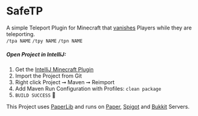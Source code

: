 # SafeTP

A simple Teleport Plugin for Minecraft that [vanishes](https://hub.spigotmc.org/javadocs/spigot/org/bukkit/entity/Player.html#hidePlayer-org.bukkit.plugin.Plugin-org.bukkit.entity.Player-) Players while they are teleporting.  
`/tpa NAME` `/tpy NAME` `/tpn NAME`

##### Open Project in IntelliJ:
1. Get the [IntelliJ Minecraft Plugin](https://plugins.jetbrains.com/plugin/8327-minecraft-development)
2. Import the Project from Git
3. Right click Project ➞ Maven ➞ Reimport
4. Add Maven Run Configuration with Profiles: `clean package`
5. `BUILD SUCCESS` 🎉

This Project uses [PaperLib](https://github.com/PaperMC/PaperLib) and
runs on [Paper](https://papermc.io/), [Spigot](https://www.spigotmc.org/) and [Bukkit](https://getbukkit.org/) Servers.
